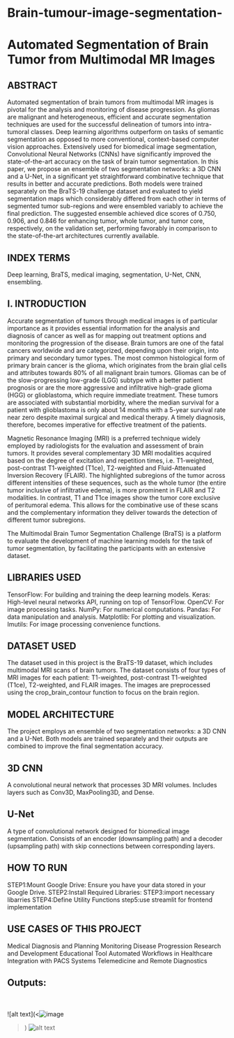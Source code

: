 # Brain-tumour-image-segmentation-
# Automated Segmentation of Brain Tumor from Multimodal MR Images

## ABSTRACT
Automated segmentation of brain tumors from multimodal MR images is pivotal for the analysis and monitoring of disease progression. As gliomas are malignant and heterogeneous, efficient and accurate segmentation techniques are used for the successful delineation of tumors into intra-tumoral classes. Deep learning algorithms outperform on tasks of semantic segmentation as opposed to more conventional, context-based computer vision approaches. Extensively used for biomedical image segmentation, Convolutional Neural Networks (CNNs) have significantly improved the state-of-the-art accuracy on the task of brain tumor segmentation. In this paper, we propose an ensemble of two segmentation networks: a 3D CNN and a U-Net, in a significant yet straightforward combinative technique that results in better and accurate predictions. Both models were trained separately on the BraTS-19 challenge dataset and evaluated to yield segmentation maps which considerably differed from each other in terms of segmented tumor sub-regions and were ensembled variably to achieve the final prediction. The suggested ensemble achieved dice scores of 0.750, 0.906, and 0.846 for enhancing tumor, whole tumor, and tumor core, respectively, on the validation set, performing favorably in comparison to the state-of-the-art architectures currently available.

## INDEX TERMS
Deep learning, BraTS, medical imaging, segmentation, U-Net, CNN, ensembling.

## I. INTRODUCTION
Accurate segmentation of tumors through medical images is of particular importance as it provides essential information for the analysis and diagnosis of cancer as well as for mapping out treatment options and monitoring the progression of the disease. Brain tumors are one of the fatal cancers worldwide and are categorized, depending upon their origin, into primary and secondary tumor types. The most common histological form of primary brain cancer is the glioma, which originates from the brain glial cells and attributes towards 80% of all malignant brain tumors. Gliomas can be of the slow-progressing low-grade (LGG) subtype with a better patient prognosis or are the more aggressive and infiltrative high-grade glioma (HGG) or glioblastoma, which require immediate treatment. These tumors are associated with substantial morbidity, where the median survival for a patient with glioblastoma is only about 14 months with a 5-year survival rate near zero despite maximal surgical and medical therapy. A timely diagnosis, therefore, becomes imperative for effective treatment of the patients.

Magnetic Resonance Imaging (MRI) is a preferred technique widely employed by radiologists for the evaluation and assessment of brain tumors. It provides several complementary 3D MRI modalities acquired based on the degree of excitation and repetition times, i.e. T1-weighted, post-contrast T1-weighted (T1ce), T2-weighted and Fluid-Attenuated Inversion Recovery (FLAIR). The highlighted subregions of the tumor across different intensities of these sequences, such as the whole tumor (the entire tumor inclusive of infiltrative edema), is more prominent in FLAIR and T2 modalities. In contrast, T1 and T1ce images show the tumor core exclusive of peritumoral edema. This allows for the combinative use of these scans and the complementary information they deliver towards the detection of different tumor subregions.

The Multimodal Brain Tumor Segmentation Challenge (BraTS) is a platform to evaluate the development of machine learning models for the task of tumor segmentation, by facilitating the participants with an extensive dataset.


## LIBRARIES USED
TensorFlow: For building and training the deep learning models.
Keras: High-level neural networks API, running on top of TensorFlow.
OpenCV: For image processing tasks.
NumPy: For numerical computations.
Pandas: For data manipulation and analysis.
Matplotlib: For plotting and visualization.
Imutils: For image processing convenience functions.


## DATASET USED

The dataset used in this project is the BraTS-19 dataset, which includes multimodal MRI scans of brain tumors. The dataset consists of four types of MRI images for each patient: T1-weighted, post-contrast T1-weighted (T1ce), T2-weighted, and FLAIR images. The images are preprocessed using the crop_brain_contour function to focus on the brain region.

## MODEL ARCHITECTURE

The project employs an ensemble of two segmentation networks: a 3D CNN and a U-Net. Both models are trained separately and their outputs are combined to improve the final segmentation accuracy.

## 3D CNN
A convolutional neural network that processes 3D MRI volumes.
Includes layers such as Conv3D, MaxPooling3D, and Dense.
## U-Net
A type of convolutional network designed for biomedical image segmentation.
Consists of an encoder (downsampling path) and a decoder (upsampling path) with skip connections between corresponding layers.

## HOW TO RUN
STEP1:Mount Google Drive: Ensure you have your data stored in your Google Drive.
STEP2:Install Required Libraries:
STEP3:import necessary libarries
STEP4:Define Utility Functions
step5:use streamlit for frontend implementation


## USE CASES OF THIS PROJECT

Medical Diagnosis and Planning
Monitoring Disease Progression
Research and Development
Educational Tool
Automated Workflows in Healthcare
Integration with PACS Systems
Telemedicine and Remote Diagnostics






## Outputs: 
<br><br>
![alt text](<![image](https://github.com/user-attachments/assets/70d77857-a411-427b-81fb-e23dc862c626)
>)
![alt text](<>)

